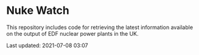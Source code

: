 # Nuke Watch

This repository includes code for retrieving the latest information available on the output of EDF nuclear power plants in the UK.

Last updated: 2021-07-08 03:07